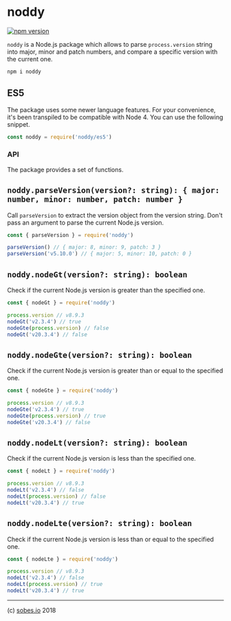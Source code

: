 # noddy

[![npm version](https://badge.fury.io/js/noddy.svg)](https://badge.fury.io/js/noddy)

`noddy` is a Node.js package which allows to parse `process.version` string into
major, minor and patch numbers, and compare a specific version with the current
one.

```sh
npm i noddy
```

## ES5

The package uses some newer language features. For your convenience, it's been
transpiled to be compatible with Node 4. You can use the following snippet.

```js
const noddy = require('noddy/es5')
```

### API

The package provides a set of functions.

## `noddy.parseVersion(version?: string): { major: number, minor: number, patch: number }`

Call `parseVersion` to extract the version object from the version string.
Don't pass an argument to parse the current Node.js version.

```js
const { parseVersion } = require('noddy')

parseVersion() // { major: 8, minor: 9, patch: 3 }
parseVersion('v5.10.0') // { major: 5, minor: 10, patch: 0 }
```

## `noddy.nodeGt(version?: string): boolean`

Check if the current Node.js version is greater than the specified one.

```js
const { nodeGt } = require('noddy')

process.version // v8.9.3
nodeGt('v2.3.4') // true
nodeGte(process.version) // false
nodeGt('v20.3.4') // false
```

## `noddy.nodeGte(version?: string): boolean`

Check if the current Node.js version is greater than or equal to the specified
one.

```js
const { nodeGte } = require('noddy')

process.version // v8.9.3
nodeGte('v2.3.4') // true
nodeGte(process.version) // true
nodeGte('v20.3.4') // false
```

## `noddy.nodeLt(version?: string): boolean`

Check if the current Node.js version is less than the specified one.

```js
const { nodeLt } = require('noddy')

process.version // v8.9.3
nodeLt('v2.3.4') // false
nodeLt(process.version) // false
nodeLt('v20.3.4') // true
```

## `noddy.nodeLte(version?: string): boolean`

Check if the current Node.js version is less than or equal to the specified one.

```js
const { nodeLte } = require('noddy')

process.version // v8.9.3
nodeLt('v2.3.4') // false
nodeLt(process.version) // true
nodeLt('v20.3.4') // true
```

---

(c) [sobes.io][1] 2018

[1]: https://sobes.io
